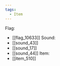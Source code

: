 ```yaml
---
tags:
  - Item
---
```

Flag:
- [[flag_10633]]
Sound:
- [[sound_43]]
- [[sound_17]]
- [[sound_44]]
Item:
- [[item_510]]
